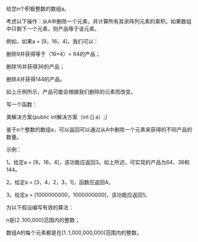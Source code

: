 ﻿给您n个积极整数的数组a。

考虑以下操作：从A中删除一个元素，并计算所有其余阵列元素的乘积。如果数组中只剩下一个元素，则产品等于该元素。

例如，如果a = [9，16，4]，我们可以：

删除9并获得等于（16×4）= 64的产品；

删除16并获得36的产品；

删除4并获得144的产品。

如上示例所示，产品可能会根据我们删除的元素而改变。

写一个函数：

类解决方案{public int解决方案（int [] a）;}

鉴于n个整数的数组a，可以返回可以通过从A中删除一个元素来获得的不同产品的数量。

示例：

1。给定a = [9，16，4]，该功能应返回3。如上所述，可实现的产品为64、36和144。

2。给定a = [3，4，2，3，1]，函数应返回4。

3。给定a = [1000000000，1000000000]，该功能应返回1。

为以下假设编写有效的算法：

n是[2..100,000]范围内的整数；

数组A的每个元素都是在[1..1,000,000,000]范围内的整数。